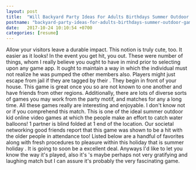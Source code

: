 ```yaml
---
layout: post
title:  "Will Backyard Party Ideas For Adults Birthdays Summer Outdoor Games Ever Rule the World"
postname: "backyard-party-ideas-for-adults-birthdays-summer-outdoor-games"
date:   2017-10-24 10:10:54 +0700
categories: [resume]
---
```

Allow your visitors leave a durable impact. This notion is truly cute, too. It easier as it looks! In the event you get hit, you out. These were number of things, whom I really believe you ought to have in mind prior to selecting upon any game app. It ought to maintain a way in which the individual must not realize he was pumped the other members also. Players might just escape from jail if they are tagged by their . They begin in front of your house. This game is great once you so are not known to one another and have friends from other regions. Additionally, there are lots of diverse sorts of games you may work from the party motif, and matches for any a long time. All these games really are interesting and enjoyable. I don't know not or if you comprehend this match. This is one of the ideal summer outdoor kid online video games at which the people make an effort to catch water balloons! 1 partner is blind folded at 1 end of the location. Our societal networking good friends report that this game was shown to be a hit with the older people in attendance too! Listed below are a handful of favorites along with fresh procedures to pleasure within this holiday that is summer holiday . It is going to soon be a excellent deal. Anyways I'd like to let you know the way it's played, also it's 's maybe perhaps not very gratifying and laughing match but I can assure it's probably the very fascinating game.
